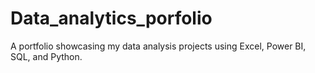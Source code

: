 # Data_analytics_porfolio
A portfolio showcasing my data analysis projects using Excel, Power BI, SQL, and Python.
